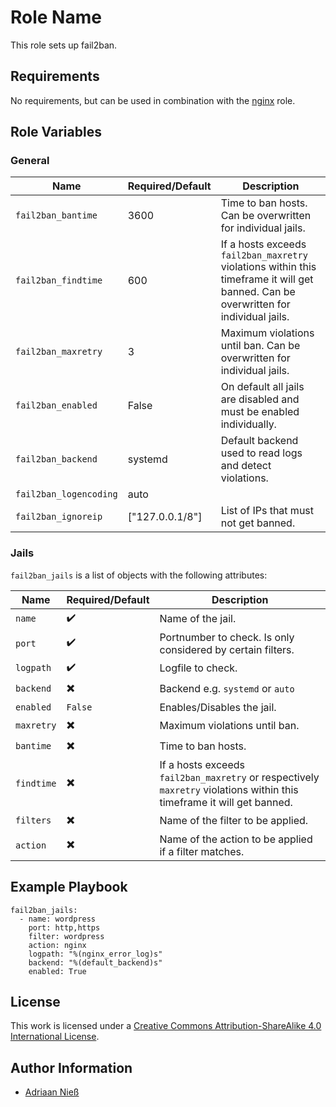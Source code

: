 # Role Name

This role sets up fail2ban.

## Requirements

No requirements, but can be used in combination with the [nginx](https://github.com/stuvusIT/nginx) role. 

## Role Variables

### General

| Name | Required/Default | Description |
|------|------------------|-------------|
| `fail2ban_bantime` | 3600 | Time to ban hosts. Can be overwritten for individual jails. |
| `fail2ban_findtime` | 600 | If a hosts exceeds `fail2ban_maxretry` violations within this timeframe it will get banned. Can be overwritten for individual jails. |
| `fail2ban_maxretry` | 3 | Maximum violations until ban. Can be overwritten for individual jails. |
| `fail2ban_enabled` | False | On default all jails are disabled and must be enabled individually. |
| `fail2ban_backend` | systemd | Default backend used to read logs and detect violations. |
| `fail2ban_logencoding` | auto ||
| `fail2ban_ignoreip` | ["127.0.0.1/8"] | List of IPs that must not get banned. |

### Jails

`fail2ban_jails` is a list of objects with the following attributes:

| Name | Required/Default | Description |
|------|------------------|-------------|
| `name` | :heavy_check_mark: | Name of the jail. |
| `port` | :heavy_check_mark: | Portnumber to check. Is only considered by certain filters. |
| `logpath` | :heavy_check_mark: | Logfile to check. |
| `backend` | :heavy_multiplication_x: | Backend e.g. `systemd` or `auto` |
| `enabled` | `False` | Enables/Disables the jail. |
| `maxretry` | :heavy_multiplication_x: | Maximum violations until ban. |
| `bantime` | :heavy_multiplication_x: | Time to ban hosts. |
| `findtime` | :heavy_multiplication_x: | If a hosts exceeds `fail2ban_maxretry` or respectively `maxretry` violations within this timeframe it will get banned. |
| `filters` | :heavy_multiplication_x: | Name of the filter to be applied. |
| `action` | :heavy_multiplication_x: | Name of the action to be applied if a filter matches. |

## Example Playbook

```
fail2ban_jails:
  - name: wordpress
    port: http,https
    filter: wordpress
    action: nginx
    logpath: "%(nginx_error_log)s"
    backend: "%(default_backend)s"
    enabled: True
```

## License

This work is licensed under a [Creative Commons Attribution-ShareAlike 4.0 International License](https://creativecommons.org/licenses/by-sa/4.0/).


## Author Information

- [Adriaan Nieß](https://github.com/AdriaanNiess)
